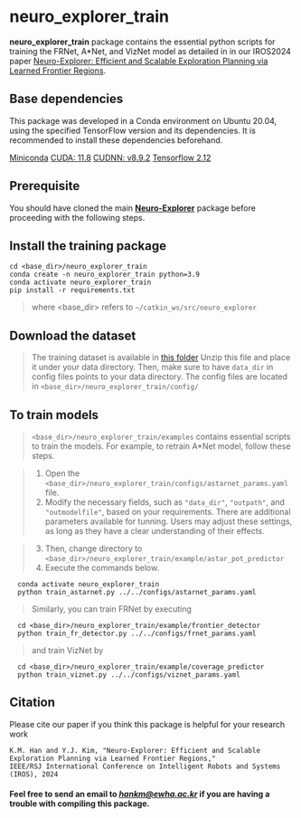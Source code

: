 # neuro_explorer_train
**neuro_explorer_train** package contains the essential python scripts for training the FRNet, A*Net, and VizNet model as detailed in in our IROS2024 paper [Neuro-Explorer: Efficient and Scalable Exploration Planning via Learned Frontier Regions](http://graphics.ewha.ac.kr/neuro_explorer/).

## Base dependencies

This package was developed in a Conda environment on Ubuntu 20.04, using the specified TensorFlow version and its dependencies. It is recommended to install these dependencies beforehand.

[Miniconda](https://docs.anaconda.com/miniconda/)
[CUDA: 11.8](https://developer.nvidia.com/cuda-11-8-0-download-archive)
[CUDNN: v8.9.2](https://developer.nvidia.com/rdp/cudnn-archive)
[Tensorflow 2.12](https://www.tensorflow.org/install/pip)

## Prerequisite
You should have cloned the main [**Neuro-Explorer**](../) package before proceeding with the following steps.

## Install the training package

```
cd <base_dir>/neuro_explorer_train
conda create -n neuro_explorer_train python=3.9
conda activate neuro_explorer_train
pip install -r requirements.txt
```
> where <base_dir> refers to ```~/catkin_ws/src/neuro_explorer```

## Download the dataset

> The training dataset is available in [this folder](https://drive.google.com/file/d/1Z5u4hQpcBV-KLRwYiKwXX42Zox5LgwAD/view?usp=sharing)
Unzip this file and place it under your data directory. Then, make sure to have `data_dir` in config files points to your data directory. The config files are located in `<base_dir>/neuro_explorer_train/config/`

## To train models
> `<base_dir>/neuro_explorer_train/examples` contains essential scripts to train the models.
For example, to retrain A*Net model, follow these steps.

> 1. Open the ```<base_dir>/neuro_explorer_train/configs/astarnet_params.yaml``` file.
> 2. Modify the necessary fields, such as ```"data_dir"```, ```"outpath"```, and ```"outmodelfile"```, based on your requirements. 
There are additional parameters available for tunning. Users may adjust these settings, as long as they have a clear understanding of their effects.

> 3. Then, change directory to ```<base_dir>/neuro_explorer_train/example/astar_pot_predictor```
> 4. Execute the commands below.
```
  conda activate neuro_explorer_train
  python train_astarnet.py ../../configs/astarnet_params.yaml
```
> Similarly, you can train FRNet by executing 

```
  cd <base_dir>/neuro_explorer_train/example/frontier_detector
  python train_fr_detector.py ../../configs/frnet_params.yaml
```
> and train VizNet by
```
  cd <base_dir>/neuro_explorer_train/example/coverage_predictor
  python train_viznet.py ../../configs/viznet_params.yaml
```

## Citation

Please cite our paper if you think this package is helpful for your research work

```
K.M. Han and Y.J. Kim, "Neuro-Explorer: Efficient and Scalable Exploration Planning via Learned Frontier Regions," 
IEEE/RSJ International Conference on Intelligent Robots and Systems (IROS), 2024
```

#### Feel free to send an email to *hankm@ewha.ac.kr* if you are having a trouble with compiling this package.



